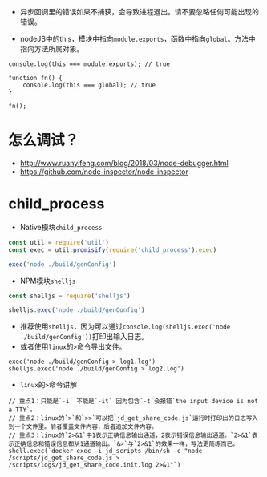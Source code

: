 * 异步回调里的错误如果不捕获，会导致进程退出。请不要忽略任何可能出现的错误。

* nodeJS中的this，模块中指向```module.exports```，函数中指向```global```。方法中指向方法所属对象。
```
console.log(this === module.exports); // true

function fn() {
    console.log(this === global); // true
}

fn();
```

# 怎么调试？
* http://www.ruanyifeng.com/blog/2018/03/node-debugger.html
* https://github.com/node-inspector/node-inspector

# child_process
* Native模块`child_process`
```javascript
const util = require('util')
const exec = util.promisify(require('child_process').exec)

exec('node ./build/genConfig')
```
* NPM模块`shelljs`
```javascript
const shelljs = require('shelljs')

shelljs.exec('node ./build/genConfig')
```
* 推荐使用`shelljs`，因为可以通过`console.log(shelljs.exec('node ./build/genConfig'))`打印出输入日志。
* 或者使用`linux`的`>`命令导出文件。
```
exec('node ./build/genConfig > log1.log')
shelljs.exec('node ./build/genConfig > log2.log')
```
* `linux`的`>`命令讲解
```
// 重点1：只能是`-i` 不能是`-it` 因为包含`-t`会报错`the input device is not a TTY`。
// 重点2：linux的`>`和`>>`可以把`jd_get_share_code.js`运行时打印出的日志写入到一个文件里。前者覆盖文件内容，后者追加文件内容。
// 重点3：linux的`2>&1`中1表示正确信息输出通道，2表示错误信息输出通道。`2>&1`表示正确信息和错误信息都从1通道输出。`&>`与`2>&1`的效果一样，写法更简练而已。
shell.exec(`docker exec -i jd_scripts /bin/sh -c "node /scripts/jd_get_share_code.js > /scripts/logs/jd_get_share_code.init.log 2>&1"`)
```
